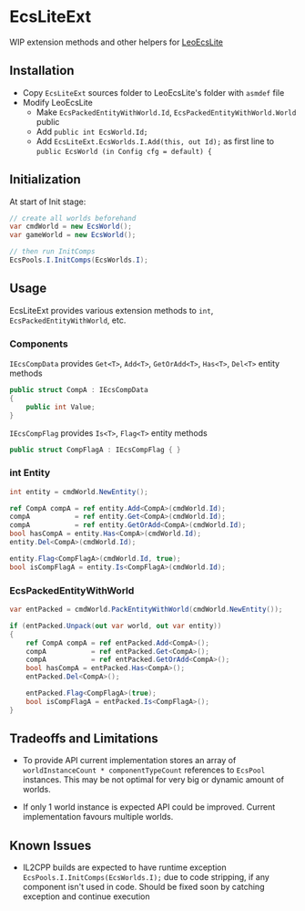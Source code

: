 # EcsLiteExt
WIP extension methods and other helpers for [LeoEcsLite](https://github.com/Leopotam/ecslite)

## Installation
  - Copy `EcsLiteExt` sources folder to LeoEcsLite's folder with `asmdef` file
  - Modify LeoEcsLite
    - Make `EcsPackedEntityWithWorld.Id`, `EcsPackedEntityWithWorld.World` public
    - Add `public int EcsWorld.Id;`
    - Add `EcsLiteExt.EcsWorlds.I.Add(this, out Id);` as first line to `public EcsWorld (in Config cfg = default) {`

## Initialization

At start of Init stage:

```csharp
// create all worlds beforehand
var cmdWorld = new EcsWorld();
var gameWorld = new EcsWorld();

// then run InitComps
EcsPools.I.InitComps(EcsWorlds.I);
```

## Usage
EcsLiteExt provides various extension methods to `int`, `EcsPackedEntityWithWorld`, etc.

### Components
`IEcsCompData` provides `Get<T>`, `Add<T>`, `GetOrAdd<T>`, `Has<T>`, `Del<T>` entity methods
```csharp
public struct CompA : IEcsCompData
{
    public int Value;
}
```

`IEcsCompFlag` provides `Is<T>`, `Flag<T>` entity methods
```csharp
public struct CompFlagA : IEcsCompFlag { }
```

### int Entity
```csharp
int entity = cmdWorld.NewEntity();

ref CompA compA = ref entity.Add<CompA>(cmdWorld.Id);
compA           = ref entity.Get<CompA>(cmdWorld.Id);
compA           = ref entity.GetOrAdd<CompA>(cmdWorld.Id);
bool hasCompA = entity.Has<CompA>(cmdWorld.Id);
entity.Del<CompA>(cmdWorld.Id);

entity.Flag<CompFlagA>(cmdWorld.Id, true);
bool isCompFlagA = entity.Is<CompFlagA>(cmdWorld.Id);
```

### EcsPackedEntityWithWorld
```csharp
var entPacked = cmdWorld.PackEntityWithWorld(cmdWorld.NewEntity());

if (entPacked.Unpack(out var world, out var entity))
{
    ref CompA compA = ref entPacked.Add<CompA>();
    compA           = ref entPacked.Get<CompA>();
    compA           = ref entPacked.GetOrAdd<CompA>();
    bool hasCompA = entPacked.Has<CompA>();
    entPacked.Del<CompA>();

    entPacked.Flag<CompFlagA>(true);
    bool isCompFlagA = entPacked.Is<CompFlagA>();
}
```

## Tradeoffs and Limitations
  - To provide API current implementation stores an array of `worldInstanceCount * componentTypeCount` references to `EcsPool` instances. This may be not optimal for very big or dynamic amount of worlds.

  - If only 1 world instance is expected API could be improved. Current implementation favours multiple worlds.

## Known Issues
  - IL2CPP builds are expected to have runtime exception `EcsPools.I.InitComps(EcsWorlds.I);` due to code stripping, if any component isn't used in code. Should be fixed soon by catching exception and continue execution
